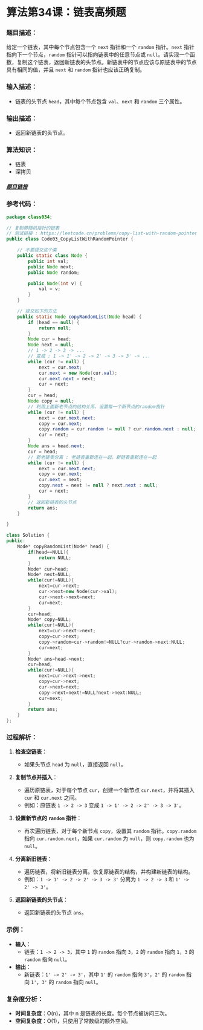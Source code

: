 # 算法第34课：链表高频题

### **题目描述：**
给定一个链表，其中每个节点包含一个 `next` 指针和一个 `random` 指针。`next` 指针指向下一个节点，`random` 指针可以指向链表中的任意节点或 `null`。请实现一个函数，复制这个链表，返回新链表的头节点。新链表中的节点应该与原链表中的节点具有相同的值，并且 `next` 和 `random` 指针也应该正确复制。

### **输入描述：**
- 链表的头节点 `head`，其中每个节点包含 `val`、`next` 和 `random` 三个属性。

### **输出描述：**
- 返回新链表的头节点。

### **算法知识：**
- 链表
- 深拷贝

##### [题目链接](https://leetcode.cn/problems/copy-list-with-random-pointer/)

### **参考代码：**
```java
package class034;

// 复制带随机指针的链表
// 测试链接 : https://leetcode.cn/problems/copy-list-with-random-pointer/
public class Code03_CopyListWithRandomPointer {

    // 不要提交这个类
    public static class Node {
        public int val;
        public Node next;
        public Node random;

        public Node(int v) {
            val = v;
        }
    }

    // 提交如下的方法
    public static Node copyRandomList(Node head) {
        if (head == null) {
            return null;
        }
        Node cur = head;
        Node next = null;
        // 1 -> 2 -> 3 -> ...
        // 变成 : 1 -> 1' -> 2 -> 2' -> 3 -> 3' -> ...
        while (cur != null) {
            next = cur.next;
            cur.next = new Node(cur.val);
            cur.next.next = next;
            cur = next;
        }
        cur = head;
        Node copy = null;
        // 利用上面新老节点的结构关系，设置每一个新节点的random指针
        while (cur != null) {
            next = cur.next.next;
            copy = cur.next;
            copy.random = cur.random != null ? cur.random.next : null;
            cur = next;
        }
        Node ans = head.next;
        cur = head;
        // 新老链表分离 : 老链表重新连在一起，新链表重新连在一起
        while (cur != null) {
            next = cur.next.next;
            copy = cur.next;
            cur.next = next;
            copy.next = next != null ? next.next : null;
            cur = next;
        }
        // 返回新链表的头节点
        return ans;
    }

}
```

```c++
class Solution {
public:
    Node* copyRandomList(Node* head) {
        if(head==NULL){
            return NULL;
        }
        Node* cur=head;
        Node* next=NULL;
        while(cur!=NULL){
            next=cur->next;
            cur->next=new Node(cur->val);
            cur->next->next=next;
            cur=next;
        }
        cur=head;
        Node* copy=NULL;
        while(cur!=NULL){
            next=cur->next->next;
            copy=cur->next;
            copy->random=cur->random!=NULL?cur->random->next:NULL;
            cur=next;
        }
        Node* ans=head->next;
        cur=head;
        while(cur!=NULL){
            next=cur->next->next;
            copy=cur->next;
            cur->next=next;
            copy->next=next!=NULL?next->next:NULL;
            cur=next;
        }
        return ans;
    }
};
```



### **过程解析：**

1. **检查空链表**：
   - 如果头节点 `head` 为 `null`，直接返回 `null`。

2. **复制节点并插入**：
   - 遍历原链表，对于每个节点 `cur`，创建一个新节点 `cur.next`，并将其插入 `cur` 和 `cur.next` 之间。
   - 例如：原链表 `1 -> 2 -> 3` 变成 `1 -> 1' -> 2 -> 2' -> 3 -> 3'`。

3. **设置新节点的 `random` 指针**：
   - 再次遍历链表，对于每个新节点 `copy`，设置其 `random` 指针。`copy.random` 指向 `cur.random.next`，如果 `cur.random` 为 `null`，则 `copy.random` 也为 `null`。

4. **分离新旧链表**：
   - 遍历链表，将新旧链表分离。恢复原链表的结构，并构建新链表的结构。
   - 例如：`1 -> 1' -> 2 -> 2' -> 3 -> 3'` 分离为 `1 -> 2 -> 3` 和 `1' -> 2' -> 3'`。

5. **返回新链表的头节点**：
   - 返回新链表的头节点 `ans`。

### **示例：**
- **输入**：
  - 链表：`1 -> 2 -> 3`，其中 `1` 的 `random` 指向 `3`，`2` 的 `random` 指向 `1`，`3` 的 `random` 指向 `null`。
- **输出**：
  - 新链表：`1' -> 2' -> 3'`，其中 `1'` 的 `random` 指向 `3'`，`2'` 的 `random` 指向 `1'`，`3'` 的 `random` 指向 `null`。

### **复杂度分析：**
- **时间复杂度**：O(n)，其中 n 是链表的长度。每个节点被访问三次。
- **空间复杂度**：O(1)，只使用了常数级的额外空间。